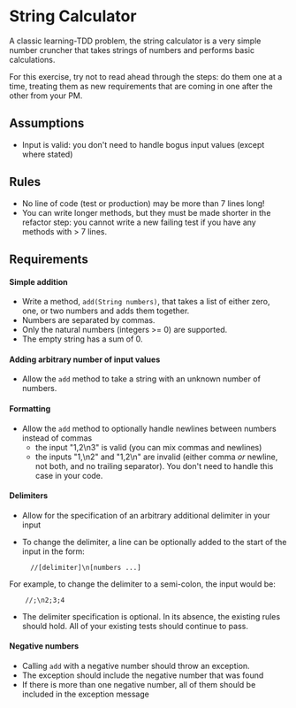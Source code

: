 String Calculator
=================

A classic learning-TDD problem, the string calculator is a very simple number cruncher that takes strings of numbers
and performs basic calculations.

For this exercise, try not to read ahead through the steps: do them one at a time, treating them as new requirements
that are coming in one after the other from your PM.

Assumptions
-----------

* Input is valid: you don't need to handle bogus input values (except where stated)

Rules
-----

* No line of code (test or production) may be more than 7 lines long!
* You can write longer methods, but they must be made shorter in the refactor step: you cannot write a new failing test
  if you have any methods with > 7 lines.


Requirements
------------

#### Simple addition

* Write a method, `add(String numbers)`, that takes a list of either zero, one, or two numbers and adds them together.
* Numbers are separated by commas.
* Only the natural numbers (integers >= 0) are supported.
* The empty string has a sum of 0.

#### Adding arbitrary number of input values

* Allow the `add` method to take a string with an unknown number of numbers.

#### Formatting

* Allow the `add` method to optionally handle newlines between numbers instead of commas
    * the input "1,2\n3" is valid (you can mix commas and newlines)
    * the inputs "1,\n2" and "1,2\n" are invalid (either comma *or* newline, not both, and no trailing separator).
      You don't need to handle this case in your code.

#### Delimiters

* Allow for the specification of an arbitrary additional delimiter in your input
* To change the delimiter, a line can be optionally added to the start of the input in the form:

        //[delimiter]\n[numbers ...]

 For example, to change the delimiter to a semi-colon, the input would be:

        //;\n2;3;4

* The delimiter specification is optional.  In its absence, the existing rules should hold.  All of your existing
  tests should continue to pass.

#### Negative numbers

* Calling `add` with a negative number should throw an exception.
* The exception should include the negative number that was found
* If there is more than one negative number, all of them should be included in the exception message
